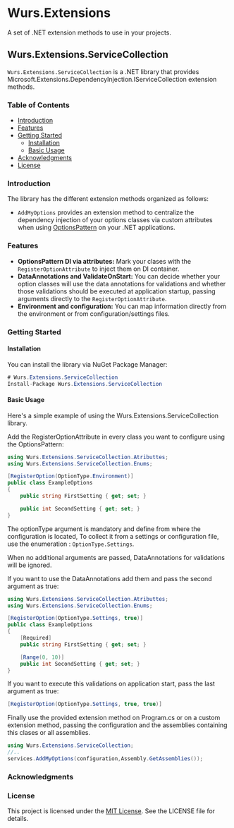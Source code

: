 # Wurs.Extensions
A set of .NET extension methods to use in your projects.

## Wurs.Extensions.ServiceCollection

`Wurs.Extensions.ServiceCollection` is a .NET library that provides Microsoft.Extensions.DependencyInjection.IServiceCollection extension methods.

### Table of Contents

- [Introduction](#introduction)
- [Features](#features)
- [Getting Started](#getting-started)
  - [Installation](#installation)
  - [Basic Usage](#basic-usage)
- [Acknowledgments](#acknowledgments)
- [License](#license)

### Introduction
The library has the different extension methods organized as follows:

- `AddMyOptions` provides an extension method to centralize the dependency injection of your options classes via custom attributes when using [OptionsPattern](https://learn.microsoft.com/en-us/aspnet/core/fundamentals/configuration/options?view=aspnetcore-7.0) on your .NET applications.

### Features

- **OptionsPattern DI via attributes:** Mark your clases with the `RegisterOptionAttribute` to inject them on DI container.
- **DataAnnotations and ValidateOnStart:** You can decide whether your option classes will use the data annotations for validations and whether those validations should be executed at application startup, passing arguments directly to the `RegisterOptionAttribute`.
- **Environment and configuration:** You can map information directly from the environment or from configuration/settings files.

### Getting Started

#### Installation

You can install the library via NuGet Package Manager:

```c#
# Wurs.Extensions.ServiceCollection
Install-Package Wurs.Extensions.ServiceCollection
```
#### Basic Usage
Here's a simple example of using the Wurs.Extensions.ServiceCollection library.

Add the RegisterOptionAttribute in every class you want to configure using the OptionsPattern:
```c#
using Wurs.Extensions.ServiceCollection.Atributtes;
using Wurs.Extensions.ServiceCollection.Enums;

[RegisterOption(OptionType.Environment)]
public class ExampleOptions
{
    public string FirstSetting { get; set; }

    public int SecondSetting { get; set; }
}
```
The optionType argument is mandatory and define from where the configuration is located, To collect it from a settings or configuration file, use the enumeration : `OptionType.Settings`.

When no additional arguments are passed, DataAnnotations for validations will be ignored.

If you want to use the DataAnnotations add them and pass the second argument as true:
```c#
using Wurs.Extensions.ServiceCollection.Atributtes;
using Wurs.Extensions.ServiceCollection.Enums;

[RegisterOption(OptionType.Settings, true)]
public class ExampleOptions
{
    [Required]
    public string FirstSetting { get; set; }

    [Range(0, 10)]
    public int SecondSetting { get; set; }
}
```
If you want to execute this validations on application start, pass the last argument as true:
```c#
[RegisterOption(OptionType.Settings, true, true)]
```
Finally use the provided extension method on Program.cs or on a custom extension method, passing the configuration and the assemblies containing this clases or all assemblies.
```c#
using Wurs.Extensions.ServiceCollection;
//..
services.AddMyOptions(configuration,Assembly.GetAssemblies());
```
### Acknowledgments

### License
This project is licensed under the [MIT License](https://choosealicense.com/licenses/mit/). See the LICENSE file for details.
